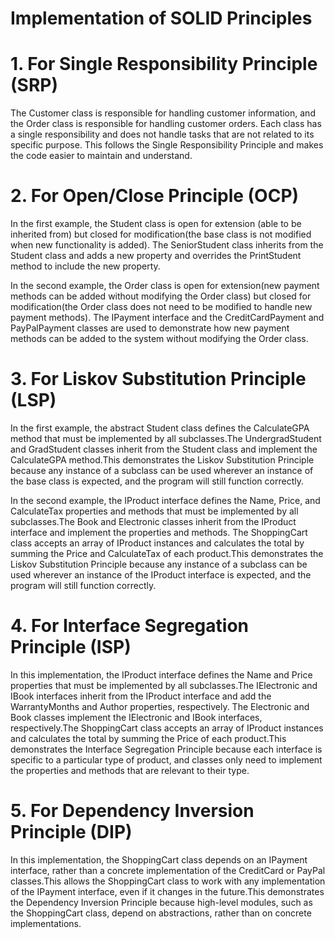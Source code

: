 
# Implementation of SOLID Principles

# 1. For Single Responsibility Principle (SRP) 
The Customer class is responsible for handling customer information, and the Order class is responsible for handling customer orders. Each class has a single responsibility and does not handle tasks that are not related to its specific purpose. This follows the Single Responsibility Principle and makes the code easier to maintain and understand.

# 2. For Open/Close Principle (OCP)
In the first example, the Student class is open for extension (able to be inherited from) but closed for modification(the base class is not modified when new functionality is added). The SeniorStudent class inherits from the Student class and adds a new property and overrides the PrintStudent method to include the new property.

In the second example, the Order class is open for extension(new payment methods can be added without modifying the Order class) but closed for modification(the Order class does not need to be modified to handle new payment methods). The IPayment interface and the CreditCardPayment and PayPalPayment classes are used to demonstrate how new payment methods can be added to the system without modifying the Order class.

# 3. For Liskov Substitution Principle (LSP)
In the first example, the abstract Student class defines the CalculateGPA method that must be implemented by all subclasses.The UndergradStudent and GradStudent classes inherit from the Student class and implement the CalculateGPA method.This demonstrates the Liskov Substitution Principle because any instance of a subclass can be used wherever an instance of the base class is expected, and the program will still function correctly.

In the second example, the IProduct interface defines the Name, Price, and CalculateTax properties and methods that must be implemented by all subclasses.The Book and Electronic classes inherit from the IProduct interface and implement the properties and methods. The ShoppingCart class accepts an array of IProduct instances and calculates the total by summing the Price and CalculateTax of each product.This demonstrates the Liskov Substitution Principle because any instance of a subclass can be used wherever an instance of the IProduct interface is expected, and the program will still function correctly.

# 4. For Interface Segregation Principle (ISP)
In this implementation, the IProduct interface defines the Name and Price properties that must be implemented by all subclasses.The IElectronic and IBook interfaces inherit from the IProduct interface and add the WarrantyMonths and Author properties, respectively. The Electronic and Book classes implement the IElectronic and IBook interfaces, respectively.The ShoppingCart class accepts an array of IProduct instances and calculates the total by summing the Price of each product.This demonstrates the Interface Segregation Principle because each interface is specific to a particular type of product, and classes only need to implement the properties and methods that are relevant to their type.

# 5. For Dependency Inversion Principle (DIP)
In this implementation, the ShoppingCart class depends on an IPayment interface, rather than a concrete implementation of the CreditCard or PayPal classes.This allows the ShoppingCart class to work with any implementation of the IPayment interface, even if it changes in the future.This demonstrates the Dependency Inversion Principle because high-level modules, such as the ShoppingCart class, depend on abstractions, rather than on concrete implementations.
